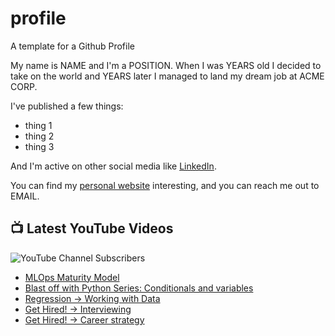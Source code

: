 # profile
A template for a Github Profile

My name is NAME and I'm a POSITION. When I was YEARS old I decided to take on the world and YEARS later I managed to land my dream job at ACME CORP.

I've published a few things:

* thing 1
* thing 2
* thing 3

And I'm active on other social media like [LinkedIn](https://www.linkedin.com/in/NICKNAME).

You can find my [personal website](https://example.com) interesting, and you can reach me out to EMAIL.


## 📺 Latest YouTube Videos

![YouTube Channel Subscribers](https://img.shields.io/youtube/channel/subscribers/UCt56bfntHoZFI60G5NIiTww?label=YouTube%20Subscribers&style=social)

<!-- YOUTUBE-VIDEOS-LIST:START -->
- [MLOps Maturity Model](https://www.youtube.com/watch?v=0TUct3EvGd8)
- [Blast off with Python Series: Conditionals and variables](https://www.youtube.com/watch?v=1cIMLGUsYvA)
- [Regression → Working with Data](https://www.youtube.com/watch?v=11AnOn_OAcE)
- [Get Hired! → Interviewing](https://www.youtube.com/watch?v=mwACABWPzb4)
- [Get Hired! → Career strategy](https://www.youtube.com/watch?v=bCMoSD-qj2Y)
<!-- YOUTUBE-VIDEOS-LIST:END -->
